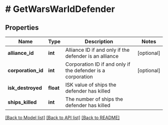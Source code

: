 # # GetWarsWarIdDefender

## Properties

Name | Type | Description | Notes
------------ | ------------- | ------------- | -------------
**alliance_id** | **int** | Alliance ID if and only if the defender is an alliance | [optional]
**corporation_id** | **int** | Corporation ID if and only if the defender is a corporation | [optional]
**isk_destroyed** | **float** | ISK value of ships the defender has killed |
**ships_killed** | **int** | The number of ships the defender has killed |

[[Back to Model list]](../../README.md#models) [[Back to API list]](../../README.md#endpoints) [[Back to README]](../../README.md)
